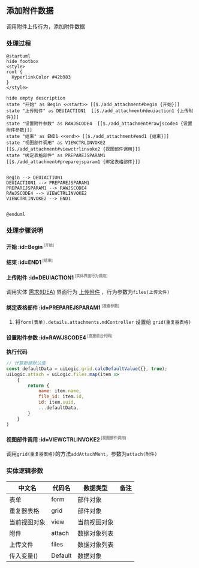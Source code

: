 ## 添加附件数据 <!-- {docsify-ignore-all} -->

   调用附件上传行为，添加附件数据

### 处理过程

```plantuml
@startuml
hide footbox
<style>
root {
  HyperlinkColor #42b983
}
</style>

hide empty description
state "开始" as Begin <<start>> [[$./add_attachment#begin {开始}]]
state "上传附件" as DEUIACTION1  [[$./add_attachment#deuiaction1 {上传附件}]]
state "设置附件参数" as RAWJSCODE4  [[$./add_attachment#rawjscode4 {设置附件参数}]]
state "结束" as END1 <<end>> [[$./add_attachment#end1 {结束}]]
state "视图部件调用" as VIEWCTRLINVOKE2  [[$./add_attachment#viewctrlinvoke2 {视图部件调用}]]
state "绑定表格部件" as PREPAREJSPARAM1  [[$./add_attachment#preparejsparam1 {绑定表格部件}]]


Begin --> DEUIACTION1
DEUIACTION1 --> PREPAREJSPARAM1
PREPAREJSPARAM1 --> RAWJSCODE4
RAWJSCODE4 --> VIEWCTRLINVOKE2
VIEWCTRLINVOKE2 --> END1


@enduml
```


### 处理步骤说明

#### 开始 :id=Begin<sup class="footnote-symbol"> <font color=gray size=1>[开始]</font></sup>




#### 结束 :id=END1<sup class="footnote-symbol"> <font color=gray size=1>[结束]</font></sup>




#### 上传附件 :id=DEUIACTION1<sup class="footnote-symbol"> <font color=gray size=1>[实体界面行为调用]</font></sup>



调用实体 [需求(IDEA)](module/ProdMgmt/idea.md) 界面行为 [上传附件](module/ProdMgmt/idea#界面行为) ，行为参数为`files(上传文件)`

#### 绑定表格部件 :id=PREPAREJSPARAM1<sup class="footnote-symbol"> <font color=gray size=1>[准备参数]</font></sup>



1. 将`form(表单).details.attachments.mdController` 设置给  `grid(重复器表格)`

#### 设置附件参数 :id=RAWJSCODE4<sup class="footnote-symbol"> <font color=gray size=1>[直接前台代码]</font></sup>



<p class="panel-title"><b>执行代码</b></p>

```javascript
// 计算新建默认值
const defaultData = uiLogic.grid.calcDefaultValue({}, true);
uiLogic.attach = uiLogic.files.map(item => 
    {
        return {
            name: item.name,
            file_id: item.id,
            id: item.uuid,
            ...defaultData,
        }
    }
)
```

#### 视图部件调用 :id=VIEWCTRLINVOKE2<sup class="footnote-symbol"> <font color=gray size=1>[视图部件调用]</font></sup>



调用`grid(重复器表格)`的方法`addAttachMent`，参数为`attach(附件)`


### 实体逻辑参数

|    中文名   |    代码名    |  数据类型      |备注 |
| --------| --------| --------  | --------   |
|表单|form|部件对象||
|重复器表格|grid|部件对象||
|当前视图对象|view|当前视图对象||
|附件|attach|数据对象列表||
|上传文件|files|数据对象列表||
|传入变量(<i class="fa fa-check"/></i>)|Default|数据对象||
